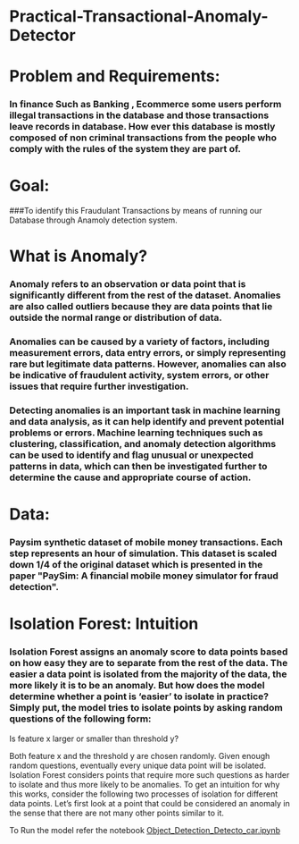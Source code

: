 # Practical-Transactional-Anomaly-Detector



# Problem and Requirements:
### In finance Such as Banking , Ecommerce some users perform illegal transactions in the database and those transactions leave records in database. How ever this database is mostly composed of non criminal transactions from the people who comply with the rules of the system they are part of.
# Goal: 
###To identify this Fraudulant Transactions by means of running our Database through Anamoly detection system.


# What is Anomaly?
### Anomaly refers to an observation or data point that is significantly different from the rest of the dataset. Anomalies are also called outliers because they are data points that lie outside the normal range or distribution of data.

### Anomalies can be caused by a variety of factors, including measurement errors, data entry errors, or simply representing rare but legitimate data patterns. However, anomalies can also be indicative of fraudulent activity, system errors, or other issues that require further investigation.

### Detecting anomalies is an important task in machine learning and data analysis, as it can help identify and prevent potential problems or errors. Machine learning techniques such as clustering, classification, and anomaly detection algorithms can be used to identify and flag unusual or unexpected patterns in data, which can then be investigated further to determine the cause and appropriate course of action.


# Data:
### Paysim synthetic dataset of mobile money transactions. Each step represents an hour of simulation. This dataset is scaled down 1/4 of the original dataset which is presented in the paper "PaySim: A financial mobile money simulator for fraud detection".

 


# Isolation Forest: Intuition
### Isolation Forest assigns an anomaly score to data points based on how easy they are to separate from the rest of the data. The easier a data point is isolated from the majority of the data, the more likely it is to be an anomaly. But how does the model determine whether a point is ‘easier’ to isolate in practice? Simply put, the model tries to isolate points by asking random questions of the following form:

Is feature x larger or smaller than threshold y?

Both feature x and the threshold y are chosen randomly. Given enough random questions, eventually every unique data point will be isolated. Isolation Forest considers points that require more such questions as harder to isolate and thus more likely to be anomalies. To get an intuition for why this works, consider the following two processes of isolation for different data points. Let’s first look at a point that could be considered an anomaly in the sense that there are not many other points similar to it.



To Run the model refer the notebook  [Object_Detection_Detecto_car.ipynb](Object_Detection_Detecto_car.ipynb)

